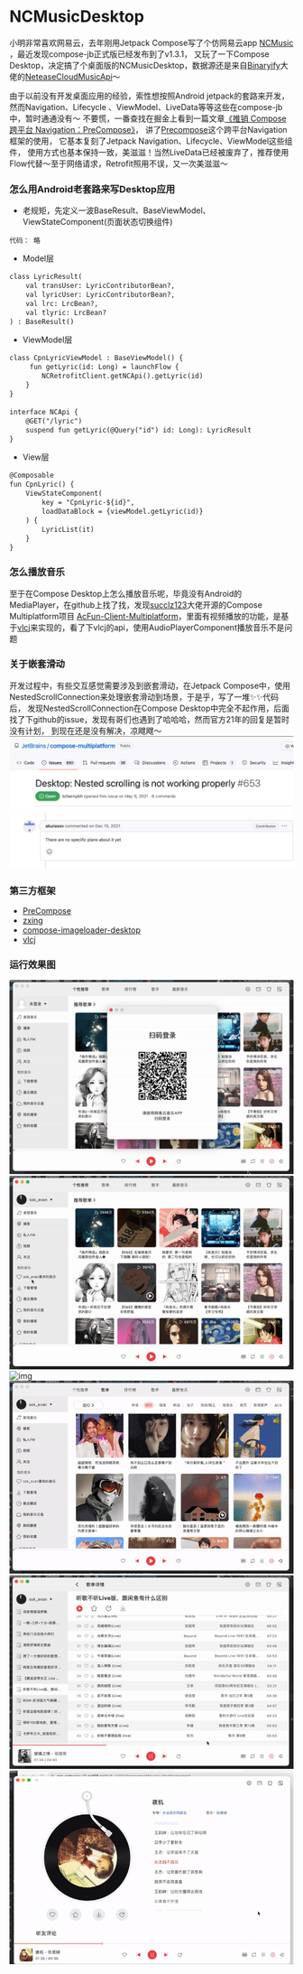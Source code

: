 # NCMusicDesktop

小明非常喜欢网易云，去年刚用Jetpack Compose写了个仿网易云app [NCMusic](https://github.com/sskEvan/NCMusic) ，最近发现compose-jb正式版已经发布到了v1.3.1，
又玩了一下Compose Desktop，决定搞了个桌面版的NCMusicDesktop，数据源还是来自[Binaryify](https://github.com/Binaryify)大佬的[NeteaseCloudMusicApi](https://github.com/Binaryify/NeteaseCloudMusicApi)～

由于以前没有开发桌面应用的经验，索性想按照Android jetpack的套路来开发，然而Navigation、Lifecycle 、ViewModel、LiveData等等这些在compose-jb中，暂时通通没有～ 
不要慌，一番查找在掘金上看到一篇文章[《推销 Compose 跨平台 Navigation：PreCompose》](https://juejin.cn/post/7122056172084920334)，
讲了[Precompose](https://github.com/Tlaster/PreCompose)这个跨平台Navigation框架的使用， 它基本复刻了Jetpack Navigation、Lifecycle、ViewModel这些组件，
使用方式也基本保持一致，美滋滋！当然LiveData已经被废弃了，推荐使用Flow代替～至于网络请求，Retrofit照用不误，又一次美滋滋～

### 怎么用Android老套路来写Desktop应用
- 老规矩，先定义一波BaseResult、BaseViewModel、ViewStateComponent(页面状态切换组件)
```
代码： 略
```
- Model层
```
class LyricResult(
    val transUser: LyricContributorBean?,
    val lyricUser: LyricContributorBean?,
    val lrc: LrcBean?,
    val tlyric: LrcBean?
) : BaseResult()
```
- ViewModel层
```
class CpnLyricViewModel : BaseViewModel() {
     fun getLyric(id: Long) = launchFlow {
        NCRetrofitClient.getNCApi().getLyric(id)
    }
}

interface NCApi {
    @GET("/lyric")
    suspend fun getLyric(@Query("id") id: Long): LyricResult
}
```
- View层
```
@Composable
fun CpnLyric() {
    ViewStateComponent(
        key = "CpnLyric-${id}",
        loadDataBlock = {viewModel.getLyric(id)}
    ) {
        LyricList(it)
    }
}
```
### 怎么播放音乐
至于在Compose Desktop上怎么播放音乐呢，毕竟没有Android的MediaPlayer，在github上找了找，发现[succlz123](https://github.com/succlz123)大佬开源的Compose Multiplatform项目
[AcFun-Client-Multiplatform](https://github.com/succlz123/AcFun-Client-Multiplatform)，里面有视频播放的功能，是基于[vlcj](https://github.com/caprica/vlcj)来实现的，看了下vlcj的api，使用AudioPlayerComponent播放音乐不是问题

### 关于嵌套滑动
开发过程中，有些交互感觉需要涉及到嵌套滑动，在Jetpack Compose中，使用NestedScrollConnection来处理嵌套滑动到场景，于是乎，写了一堆✨✨代码后，
发现NestedScrollConnection在Compose Desktop中完全不起作用，后面找了下github的issue，发现有哥们也遇到了哈哈哈，然而官方21年的回复是暂时没有计划，
到现在还是没有解决，凉飕飕～    
![img](https://github.com/sskEvan/NCMusicDesktop/blob/master/readme/nested_issue1.webp)    
![img](https://github.com/sskEvan/NCMusicDesktop/blob/master/readme/nested_issue2.webp)   

### 第三方框架
- [PreCompose](https://github.com/Tlaster/PreCompose)
- [zxing](https://github.com/zxing/zxing)
- [compose-imageloader-desktop](https://github.com/succlz123/compose-desktop-imageloader)
- [vlcj](https://github.com/caprica/vlcj)

### 运行效果图
![img](https://github.com/sskEvan/NCMusicDesktop/blob/master/readme/登录.gif)    
![img](https://github.com/sskEvan/NCMusicDesktop/blob/master/readme/首页.gif)    
![img](https://github.com/sskEvan/NCMusicDesktop/blob/master/readme/歌单列表.gif)    
![img](https://github.com/sskEvan/NCMusicDesktop/blob/master/readme/歌单详情.gif)    
![img](https://github.com/sskEvan/NCMusicDesktop/blob/master/readme/音乐播放.gif)    
![img](https://github.com/sskEvan/NCMusicDesktop/blob/master/readme/主题切换.gif)    